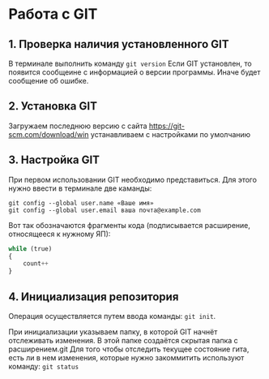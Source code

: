 # Работа с GIT

## 1. Проверка наличия установленного GIT
В терминале выполнить команду `git version`
Если GIT установлен, то появится сообщеине с информацией о версии программы. Иначе будет сообщение об ошибке.

## 2. Установка GIT
Загружаем последнюю версию с сайта
https://git-scm.com/download/win
устанавливаем с наcтройками по умолчанию

## 3. Настройка GIT
При первом использовании GIT необходимо представиться. Для этого нужно ввести в терминале две каманды:
```
git config --global user.name «Ваше имя»
git config --global user.email ваша почта@example.com
```
Вот так обозначаются фрагменты кода (подписывается расширение, относящееся к нужному ЯП):

```py
while (true)
{
    count++
}
```
## 4. Инициализация репозитория
Операция осуществляется путем ввода команды: `git init`.

При инициализации указываем папку, в которой GIT начнёт отслеживать изменения. В этой папке создаётся скрытая папка с расширением.git
Для того чтобы отследить текущее состояние гита, есть ли в нем изменения, которые нужно закоммитить используют команду: `git status`
